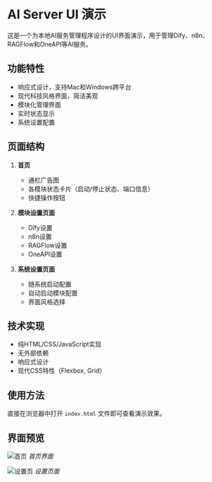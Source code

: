 # AI Server UI 演示

这是一个为本地AI服务管理程序设计的UI界面演示，用于管理Dify、n8n、RAGFlow和OneAPI等AI服务。

## 功能特性

- 响应式设计，支持Mac和Windows跨平台
- 现代科技风格界面，简洁美观
- 模块化管理界面
- 实时状态显示
- 系统设置配置

## 页面结构

1. **首页**
   - 通栏广告图
   - 各模块状态卡片（启动/停止状态、端口信息）
   - 快捷操作按钮

2. **模块设置页面**
   - Dify设置
   - n8n设置
   - RAGFlow设置
   - OneAPI设置

3. **系统设置页面**
   - 随系统启动配置
   - 自动启动模块配置
   - 界面风格选择

## 技术实现

- 纯HTML/CSS/JavaScript实现
- 无外部依赖
- 响应式设计
- 现代CSS特性（Flexbox, Grid）

## 使用方法

直接在浏览器中打开 `index.html` 文件即可查看演示效果。

## 界面预览

![首页](https://placehold.co/800x600/2c3e50/ffffff?text=AI+Server+Home+Page)
*首页界面*

![设置页](https://placehold.co/800x600/34495e/ffffff?text=Settings+Page)
*设置页面*